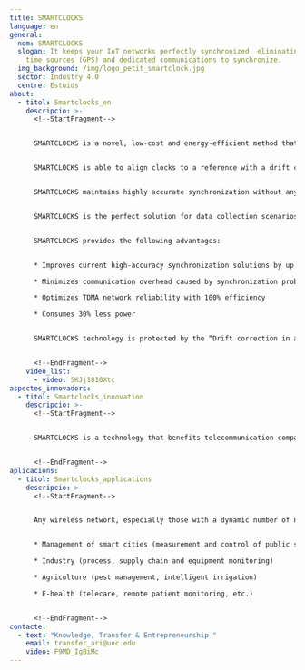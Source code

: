 ```yaml
---
title: SMARTCLOCKS
language: en
general:
  nom: SMARTCLOCKS
  slogan: It keeps your IoT networks perfectly synchronized, eliminating external
    time sources (GPS) and dedicated communications to synchronize.
  img_background: /img/logo_petit_smartclock.jpg
  sector: Industry 4.0
  centre: Estuids
about:
  - titol: Smartclocks_en
    descripcio: >-
      <!--StartFragment-->


      SMARTCLOCKS is a novel, low-cost and energy-efficient method that aligns the clocks of wireless devices to guarantee improved synchronization accuracy by up to 10 times when compared to the current high-accuracy solutions while using 30% less energy.


      SMARTCLOCKS is able to align clocks to a reference with a drift compensation based on the device’s thermal characterization. It relies on sporadic clock realignment to a time source reference combined with adaptive drift rate prediction and automatic compensation using two correction tables.


      SMARTCLOCKS maintains highly accurate synchronization without any external time source or dedicated communications to synchronize devices.


      SMARTCLOCKS is the perfect solution for data collection scenarios where accurate synchronization and a reduction of energy consumption are vital.


      SMARTCLOCKS provides the following advantages:


      * Improves current high-accuracy synchronization solutions by up to 10 times

      * Minimizes communication overhead caused by synchronization problems

      * Optimizes TDMA network reliability with 100% efficiency

      * Consumes 30% less power


      SMARTCLOCKS technology is protected by the “Drift correction in a wireless network” international patent application.


      <!--EndFragment-->
    video_list:
      - video: SKJj1810Xtc
aspectes_innovadors:
  - titol: Smartclocks_innovation
    descripcio: >-
      <!--StartFragment-->


      SMARTCLOCKS is a technology that benefits telecommunication companies in general, but particularly those devoted to the design of integrated circuits (ASIC) and wireless communication protocols. SMARTCLOCKS is a reliable alternative to be used in low-power wide-area networks (LPWAN), which enable the so-called Internet of Things (IoT).


      <!--EndFragment-->
aplicacions:
  - titol: Smartclocks_applications
    descripcio: >-
      <!--StartFragment-->


      Any wireless network, especially those with a dynamic number of nodes that generate bursty traffic. Final applications: 


      * Management of smart cities (measurement and control of public services such as water, electricity, gas, etc.; public safety; environment; urban transport) – Logistics and transport (fleet management, smart traffic management) 

      * Industry (process, supply chain and equipment monitoring) 

      * Agriculture (pest management, intelligent irrigation) 

      * E-health (telecare, remote patient monitoring, etc.)


      <!--EndFragment-->
contacte:
  - text: "Knowledge, Transfer & Entrepreneurship "
    email: transfer_ari@uoc.edu
    video: F9MD_IgBiMc
---
```

